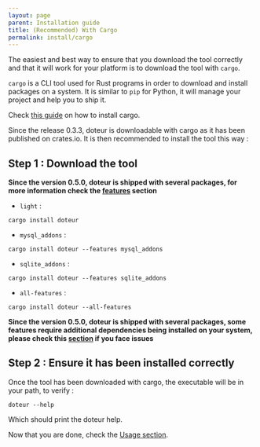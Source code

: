 ```yaml
---
layout: page
parent: Installation guide
title: (Recommended) With Cargo
permalink: install/cargo
---
```


The easiest and best way to ensure that you download the tool correctly and that it will work for your platform is to download the tool with `cargo`.

`cargo` is a CLI tool used for Rust programs in order to download and install packages on a system. It is similar to `pip` for Python, it will manage your project and help you to ship it.

Check [this guide](https://doc.rust-lang.org/cargo/getting-started/installation.html) on how to install cargo.

Since the release 0.3.3, doteur is downloadable with cargo as it has been published on crates.io. It is then recommended to install the tool this way :

## Step 1 : Download the tool

**Since the version 0.5.0, doteur is shipped with several packages, for more information check the [features](../features) section**
- `light` :

```
cargo install doteur
```

- `mysql_addons` :

```
cargo install doteur --features mysql_addons
```

- `sqlite_addons` :

```
cargo install doteur --features sqlite_addons
```

- `all-features` :

```
cargo install doteur --all-features
```

**Since the version 0.5.0, doteur is shipped with several packages, some features require additional dependencies being installed on your system, please check this [section](../features#additional-known-requirements-on-linux-regarding-the-features) if you face issues**

## Step 2 : Ensure it has been installed correctly

Once the tool has been downloaded with cargo, the executable will be in your path, to verify :

```
doteur --help
```

Which should print the doteur help.

Now that you are done, check the [Usage section](../usage).
